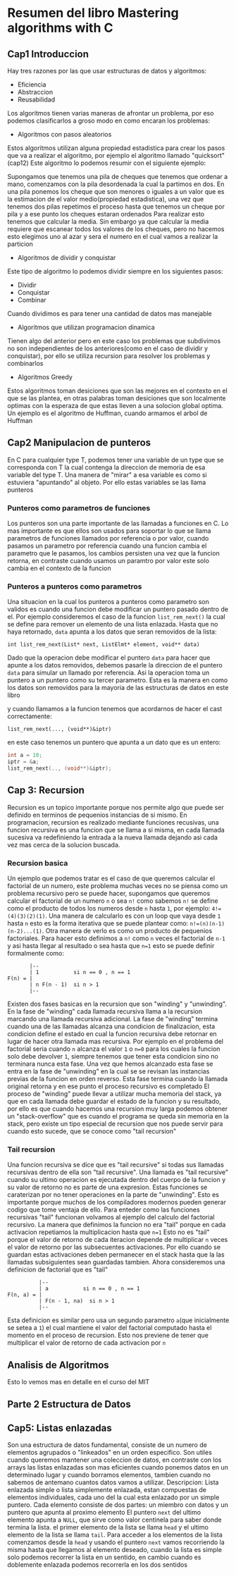 # Resumen del libro Mastering algorithms with C

## Cap1 Introduccion

Hay tres razones por las que usar estructuras de datos y algoritmos:
- Eficiencia
- Abstraccion
- Reusabilidad

Los algoritmos tienen varias maneras de afrontar un problema, por eso podemos
clasificarlos a groso modo en como encaran los problemas:

- Algoritmos con pasos aleatorios

Estos algoritmos utilizan alguna propiedad estadistica para crear los pasos que
va a realizar el algoritmo, por ejemplo el algoritmo llamado "quicksort"(cap12)
Este algoritmo lo podemos resumir con el siguiente ejemplo:

Supongamos que tenemos una pila de cheques que tenemos que ordenar a mano,
comenzamos con la pila desordenada la cual la partimos en dos. En una pila
ponemos los cheque que son menores o iguales a un valor que es la estimacion de
el valor medio(propiedad estadistica), una vez que tenemos dos pilas repetimos
el proceso hasta que tenemos un cheque por pila y a ese punto los cheques
estaran ordenados Para realizar esto tenemos que calcular la media. Sin embargo
ya que calcular la media requiere que escanear todos los valores de los
cheques, pero no hacemos esto elegimos uno al azar y sera el numero en el cual
vamos a realizar la particion

- Algoritmos de dividir y conquistar

Este tipo de algoritmo lo podemos dividir siempre en los siguientes pasos:

 - Dividir
 - Conquistar
 - Combinar

Cuando dividimos es para tener una cantidad de datos mas manejable

- Algoritmos que utilizan programacion dinamica

Tienen algo del anterior pero en este caso los problemas que subdivimos no son
independientes de los anteriores(como en el caso de dividir y conquistar), por
ello se utiliza recursion para resolver los problemas y combinarlos


- Algoritmos Greedy

Estos algoritmos toman desiciones que son las mejores en el contexto en el que
se las plantea, en otras palabras toman desiciones que son localmente optimas
con la esperaza de que estas lleven a una solocion global optima. Un ejemplo es
el algoritmo de Huffman, cuando armamos el arbol de Huffman

## Cap2 Manipulacion de punteros

En C para cualquier type T, podemos tener una variable de un type que se
corresponda con T la cual contenga la direccion de memoria de esa variable del
type T. Una manera de "mirar" a esa variable es como si estuviera "apuntando"
al objeto. Por ello estas variables se las llama punteros


### Punteros como parametros de funciones

Los punteros son una parte importante de las llamadas a funciones en C. Lo mas
importante es que ellos son usados para soportar lo que se llama parametros de
funciones llamados por referencia o por valor, cuando pasamos un parametro por
referencia cuando una funcion cambia el parametro que le pasamos, los cambios
persisten una vez que la funcion retorna, en contraste cuando usamos un
paramtro por valor este solo cambia en el contexto de la funcion

### Punteros a punteros como parametros

Una situacion en la cual los punteros a punteros como parametro son validos es
cuando una funcion debe modificar un puntero pasado dentro de el. Por ejemplo
consideremos el caso de la funcion `list_rem_next()` la cual se define para
remover un elemento de una lista enlazada. Hasta que no haya retornado, `data`
apunta a los datos que seran removidos de la lista:

`int list_rem_next(List* next, ListElmt* element, void** data)`

Dado que la operacion debe modificar el puntero `data` para hacer que apunte a
los datos removidos, debemos pasarle la direccion de el puntero `data` para
simular un llamado por referencia. Asi la operacion toma un puntero a un
puntero como su tercer parametro. Esta es la manera en como los datos son
removidos para la mayoria de las estructuras de datos en este libro

y cuando llamamos a la funcion tenemos que acordarnos de hacer el cast
correctamente:

`list_rem_next(..., (void**)&iptr)`

en este caso tenemos un puntero que apunta a un dato que es un entero:

```C
int a = 10;
iptr = &a;
list_rem_next(.., (void**)&iptr);
```

## Cap 3: Recursion

Recursion es un topico importante porque nos permite algo que puede ser
definido en terminos de pequenios instancias de si mismo. En programacion,
recursion es realizado mediante funciones recusivas, una funcion recursiva es
una funcion que se llama a si misma, en cada llamada sucesiva va redefiniendo
la entrada a la nueva llamada dejando asi cada vez mas cerca de la solucion
buscada.

### Recursion basica

Un ejemplo que podemos tratar es el caso de que queremos calcular el factorial
de un numero, este problema muchas veces no se piensa como un problema
recursivo pero se puede hacer, supongamos que queremos calcular el factorial de
un numero `n` o sea `n!` como sabemos `n!` se define como el producto de todos
los numeros desde `n` hasta `1`, por ejemplo: `4!=(4)(3)(2)(1)`. Una manera de
calcularlo es con un loop que vaya desde `1` hasta `n` esto es la forma
iterativa que se puede plantear como: `n!=(n)(n-1)(n-2)...(1)`. Otra manera de
verlo es como un producto de pequenios factoriales. Para hacer esto definimos a
`n!` como `n` veces el factorial de `n-1` y asi hasta llegar al resultado o sea
hasta que `n=1` esto se puede definir formalmente como:

```text
       |--
       | 1           si n == 0 , n == 1
F(n) = |
       | n F(n - 1)  si n > 1
       |--
```

Existen dos fases basicas en la recursion que son "winding" y "unwinding". En
la fase de "winding" cada llamada recursiva llama a la recursion marcando una
llamada recursiva adicional. La fase de "winding" termina cuando una de las
llamadas alcanza una condicion de finalizacion, esta condicion define el estado
en cual la funcion recursiva debe retornar en lugar de hacer otra llamada mas
recursiva. Por ejemplo en el problema del factorial seria cuando `n` alcanza el
valor `1` o `n=0` para los cuales la funcion solo debe devolver `1`, siempre
tenemos que tener esta condicion sino no terminara nunca esta fase. Una vez que
hemos alcanzado esta fase se entra en la fase de "unwinding" en la cual se se
revisan las instancias previas de la funcion en orden reverso. Esta fase
termina cuando la llamada original retorna y en ese punto el proceso recursivo
es completado El proceso de "winding" puede llevar a utilizar mucha memoria del
stack, ya que en cada llamada debe guardar el estado de la funcion y su
resultado, por ello es que cuando hacemos una recursion muy larga podemos
obtener un "stack-overflow" que es cuando el programa se queda sin memoria en
la stack, pero existe un tipo especial de recursion que nos puede servir para
cuando esto sucede, que se conoce como "tail recursion"

### Tail recursion

Una funcion recursiva se dice que es "tail recursive" si todas sus llamadas
recursivas dentro de ella son "tail recursive". Una llamada es "tail recursive"
cuando su ultimo operacion es ejecutada dentro del cuerpo de la funcion y su
valor de retorno no es parte de una expresion. Estas funciones se caraterizan
por no tener operaciones en la parte de "unwinding". Esto es importante porque
muchos de los compiladores modernos pueden generar codigo que tome ventaja de
ello.  Para enteder como las funciones recursivas "tail" funcionan volvamos al
ejemplo del calculo del factorial recursivo. La manera que definimos la funcion
no era "tail" porque en cada activacion repetiamos la multiplicacion hasta que
`n=1` Esto no es "tail" porque el valor de retorno de cada iteracion depende de
multiplicar `n` veces el valor de retorno por las subsecuentes activaciones.
Por ello cuando se guardan estas activaciones deben permanecer en el stack
hasta que la las llamadas subsiguientes sean guardadas tambien. Ahora
consideremos una definicion de factorial que es "tail"

```text
          |--
          | a           si n == 0 , n == 1
F(n, a) = |
          | F(n - 1, na)  si n > 1
          |--
```
Esta definicion es similar pero usa un segundo parametro `a`(que inicialmente se
setea a `1`) el cual mantiene el valor del factorial computado hasta el momento
en el proceso de recursion. Esto nos previene de tener que multiplicar el valor
de retorno de cada activacion por `n`


## Analisis de Algoritmos

Esto lo vemos mas en detalle en el curso del MIT


## Parte 2 Estructura de Datos

## Cap5: Listas enlazadas

Son una estructura de datos fundamental, consiste de un numero de elementos
agrupados o "linkeados" en un orden especifico. Son utiles cuando queremos
mantener una coleccion de datos, en contraste con los arrays las listas
enlazadas son mas eficientes cuando ponemos datos en un determinado lugar y
cuando borramos elementos, tambien cuando no sabemos de antemano cuantos datos
vamos a utilizar.  Descripcion: Lista enlazada simple o lista simplemente
enlazada, estan compuestas de elementos individuales, cada uno del la cual esta
enlazado por un simple puntero. Cada elemento consiste de dos partes: un
miembro con datos y un puntero que apunta al proximo elemento El puntero `next`
del ultimo elemento apunta a `NULL`, que sirve como valor centinela para saber
donde termina la lista. el primer elemento de la lista se llama `head` y el
ultimo elemento de la lista se llama `tail`. Para acceder a los elementos de la
lista comenzamos desde la `head` y usando el puntero `next` vamos recorriendo
la misma hasta que llegamos al elemento deseado, cuando la lista es simple solo
podemos recorrer la lista en un sentido, en cambio cuando es doblemente
enlazada podemos recorrerla en los dos sentidos
